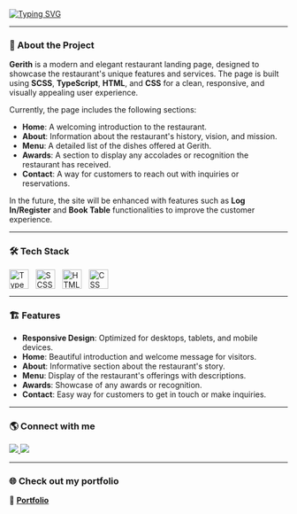 <a href="https://git.io/typing-svg">
  <img src="https://readme-typing-svg.demolab.com?font=Fira+Code&duration=3000&pause=1000&color=DCCA87&width=435&lines=Loading...;Gerith+Restaurant+Landing+Page;The+Key+to+Fine+Dining" 
  alt="Typing SVG" />
</a>


---

### 🚀 About the Project

**Gerith** is a modern and elegant restaurant landing page, designed to showcase the restaurant's unique features and services. The page is built using **SCSS**, **TypeScript**, **HTML**, and **CSS** for a clean, responsive, and visually appealing user experience.

Currently, the page includes the following sections:
- **Home**: A welcoming introduction to the restaurant.
- **About**: Information about the restaurant's history, vision, and mission.
- **Menu**: A detailed list of the dishes offered at Gerith.
- **Awards**: A section to display any accolades or recognition the restaurant has received.
- **Contact**: A way for customers to reach out with inquiries or reservations.

In the future, the site will be enhanced with features such as **Log In/Register** and **Book Table** functionalities to improve the customer experience.

---

### 🛠 Tech Stack

<img align="left" alt="TypeScript" width="35px" style="padding-right:10px;" src="https://cdn.jsdelivr.net/gh/devicons/devicon/icons/typescript/typescript-original.svg"/>
<img align="left" alt="SCSS" width="35px" style="padding-right:10px;" src="https://cdn.jsdelivr.net/gh/devicons/devicon/icons/sass/sass-original.svg"/>
<img align="left" alt="HTML" width="35px" style="padding-right:10px;" src="https://cdn.jsdelivr.net/gh/devicons/devicon/icons/html5/html5-plain.svg"/>
<img align="left" alt="CSS" width="35px" style="padding-right:10px;" src="https://cdn.jsdelivr.net/gh/devicons/devicon/icons/css3/css3-plain.svg"/>
<br>  
<br>  

---

### 🏗 Features

- **Responsive Design**: Optimized for desktops, tablets, and mobile devices.
- **Home**: Beautiful introduction and welcome message for visitors.
- **About**: Informative section about the restaurant's story.
- **Menu**: Display of the restaurant's offerings with descriptions.
- **Awards**: Showcase of any awards or recognition.
- **Contact**: Easy way for customers to get in touch or make inquiries.

---

### 🌎 Connect with me

<a href="https://www.linkedin.com/in/juniorfs/" target="_blank">
  <img src="https://img.shields.io/badge/-LinkedIn-%230077B5?style=for-the-badge&logo=linkedin&logoColor=white" target="_blank">
</a>  
<a href="https://github.com/xJuniorFx" target="_blank">
  <img src="https://img.shields.io/badge/-GitHub-181717?style=for-the-badge&logo=github&logoColor=white">
</a>  

---

### 🌐 Check out my portfolio  
🔗 **[Portfolio](https://xjuniorfx.github.io/Portfolio/)**
